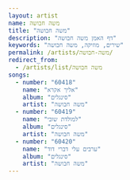 ```yaml
---
layout: artist
name: משה חבושה
title: "משה חבושה"
description: "דף האמן משה חבושה"
keywords: "שירים, מוזיקה, משה חבושה"
permalink: /artists/משה-חבושה/
redirect_from:
  - /artists/list/משה חבושה
songs:
  - number: "60418"
    name: "אליך אקרא"
    album: "סינגלים"
    artist: "משה חבושה"
  - number: "60419"
    name: "למולדת שובי"
    album: "סינגלים"
    artist: "משה חבושה"
  - number: "60420"
    name: "ערבים עלי דברי דוד"
    album: "סינגלים"
    artist: "משה חבושה"
---
```

